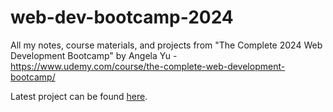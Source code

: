 # web-dev-bootcamp-2024

All my notes, course materials, and projects from "The Complete 2024 Web Development Bootcamp" by Angela Yu - https://www.udemy.com/course/the-complete-web-development-bootcamp/

Latest project can be found <a href="./course-work/Section 4/4.3 HTML Porfolio Project/index.html">here</a>.